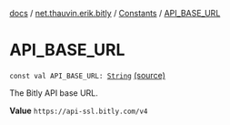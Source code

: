 [docs](../../index.md) / [net.thauvin.erik.bitly](../index.md) / [Constants](index.md) / [API_BASE_URL](./-a-p-i_-b-a-s-e_-u-r-l.md)

# API_BASE_URL

`const val API_BASE_URL: `[`String`](https://kotlinlang.org/api/latest/jvm/stdlib/kotlin/-string/index.html) [(source)](https://github.com/ethauvin/bitly-shorten/tree/master/src/main/kotlin/net/thauvin/erik/bitly/Constants.kt#L42)

The Bitly API base URL.

**Value**
`https://api-ssl.bitly.com/v4`

